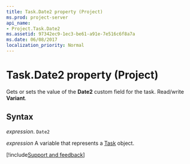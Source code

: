 ```yaml
---
title: Task.Date2 property (Project)
ms.prod: project-server
api_name:
- Project.Task.Date2
ms.assetid: 97342ec9-1ec3-be61-a91e-7e516c6f8a7a
ms.date: 06/08/2017
localization_priority: Normal
---
```



# Task.Date2 property (Project)

Gets or sets the value of the  **Date2** custom field for the task. Read/write **Variant**.


## Syntax

_expression_. `Date2`

_expression_ A variable that represents a [Task](./Project.Task.md) object.

[!include[Support and feedback](~/includes/feedback-boilerplate.md)]